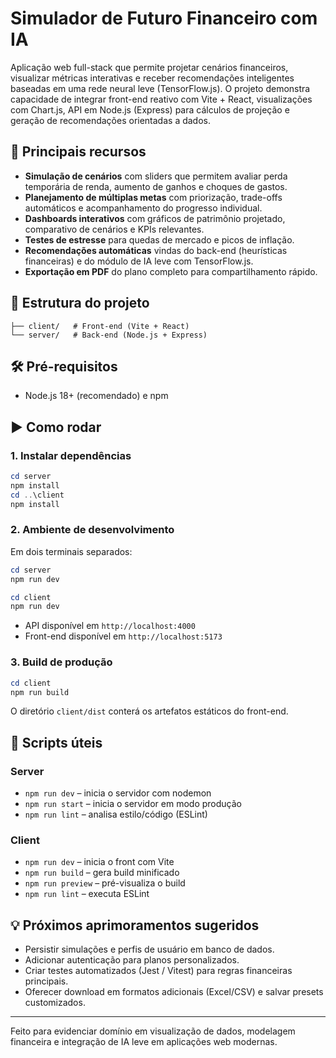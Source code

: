# Simulador de Futuro Financeiro com IA

Aplicação web full-stack que permite projetar cenários financeiros, visualizar métricas interativas e receber recomendações inteligentes baseadas em uma rede neural leve (TensorFlow.js). O projeto demonstra capacidade de integrar front-end reativo com Vite + React, visualizações com Chart.js, API em Node.js (Express) para cálculos de projeção e geração de recomendações orientadas a dados.

## 🚀 Principais recursos

- **Simulação de cenários** com sliders que permitem avaliar perda temporária de renda, aumento de ganhos e choques de gastos.
- **Planejamento de múltiplas metas** com priorização, trade-offs automáticos e acompanhamento do progresso individual.
- **Dashboards interativos** com gráficos de patrimônio projetado, comparativo de cenários e KPIs relevantes.
- **Testes de estresse** para quedas de mercado e picos de inflação.
- **Recomendações automáticas** vindas do back-end (heurísticas financeiras) e do módulo de IA leve com TensorFlow.js.
- **Exportação em PDF** do plano completo para compartilhamento rápido.

## 📂 Estrutura do projeto

```
├── client/   # Front-end (Vite + React)
└── server/   # Back-end (Node.js + Express)
```

## 🛠️ Pré-requisitos

- Node.js 18+ (recomendado) e npm

## ▶️ Como rodar

### 1. Instalar dependências

```powershell
cd server
npm install
cd ..\client
npm install
```

### 2. Ambiente de desenvolvimento

Em dois terminais separados:

```powershell
cd server
npm run dev
```

```powershell
cd client
npm run dev
```

- API disponível em `http://localhost:4000`
- Front-end disponível em `http://localhost:5173`

### 3. Build de produção

```powershell
cd client
npm run build
```

O diretório `client/dist` conterá os artefatos estáticos do front-end.

## 🧪 Scripts úteis

### Server

- `npm run dev` – inicia o servidor com nodemon
- `npm run start` – inicia o servidor em modo produção
- `npm run lint` – analisa estilo/código (ESLint)

### Client

- `npm run dev` – inicia o front com Vite
- `npm run build` – gera build minificado
- `npm run preview` – pré-visualiza o build
- `npm run lint` – executa ESLint

## 💡 Próximos aprimoramentos sugeridos

- Persistir simulações e perfis de usuário em banco de dados.
- Adicionar autenticação para planos personalizados.
- Criar testes automatizados (Jest / Vitest) para regras financeiras principais.
- Oferecer download em formatos adicionais (Excel/CSV) e salvar presets customizados.

---

Feito para evidenciar domínio em visualização de dados, modelagem financeira e integração de IA leve em aplicações web modernas.
